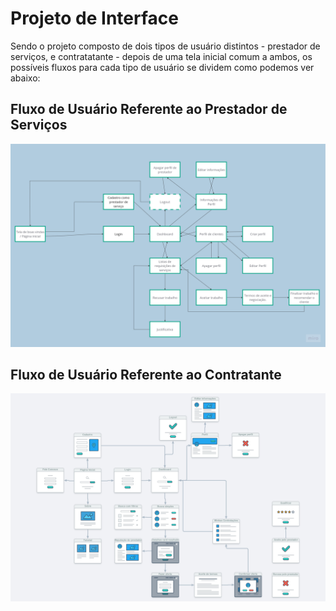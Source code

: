 
# Projeto de Interface

Sendo o projeto composto de dois tipos de usuário distintos - prestador de serviços, e contratatante - depois de uma tela inicial comum a ambos, os possíveis fluxos para cada tipo de usuário se dividem como podemos ver abaixo:


## Fluxo de Usuário Referente ao Prestador de Serviços

![Exemplo de UserFlow](img/perfil_prestador.jpg)


## Fluxo de Usuário Referente ao Contratante

![Exemplo de UserFlow](img/perfil_contratante.jpg)

